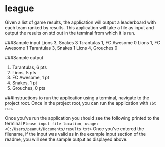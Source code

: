 # league

Given a list of game results, the application will output a leaderboard with each team
ranked by results. This application will take a file as input and output the results on 
std out in the terminal from which it is run.

###Sample input
Lions 3, Snakes 3
Tarantulas 1, FC Awesome 0
Lions 1, FC Awesome 1
Tarantulas 3, Snakes 1
Lions 4, Grouches 0

###Sample output
1. Tarantulas, 6 pts
2. Lions, 5 pts
3. FC Awesome, 1 pt
3. Snakes, 1 pt
4. Grouches, 0 pts

###Instructions to run the application
using a terminal, navigate to the project root. Once in the project root,
you can run the application with `sbt run`.

Once you've run the application you should see the following printed to the
terminal `Please input file location, usage: <C:/Users/peanut/Documents/results.txt>`
Once you've entered the filename, if the input was valid as in the example input 
section of the readme, you will see the sample output as displayed above.